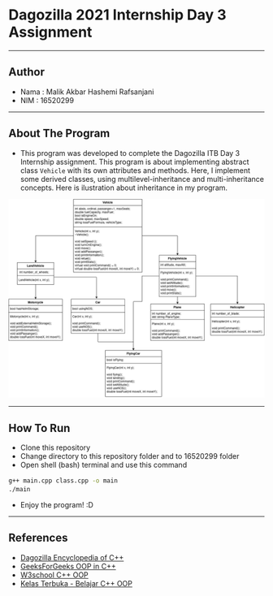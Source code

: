 # Dagozilla 2021 Internship Day 3 Assignment

---

## Author
- Nama    : Malik Akbar Hashemi Rafsanjani
- NIM     : 16520299

---

## About The Program
- This program was developed to complete the Dagozilla ITB Day 3 Internship assignment. This program is about implementing abstract class `Vehicle` with its own attributes and methods. Here, I implement some derived classes, using multilevel-inheritance and multi-inheritance concepts. Here is ilustration about inheritance in my program.

![Class illustration](./image/testing.png?raw=true "Class illustration")

---

## How To Run
- Clone this repository
- Change directory to this repository folder and to 16520299 folder
- Open shell (bash) terminal and use this command
```sh
g++ main.cpp class.cpp -o main
./main
```
- Enjoy the program! :D

--- 

## References
- [Dagozilla Encyclopedia of C++](https://github.com/dagozilla/encyclopedia/tree/main/cpp)
- [GeeksForGeeks OOP in C++](https://www.geeksforgeeks.org/object-oriented-programming-in-cpp/)
- [W3school C++ OOP](https://www.w3schools.com/cpp/cpp_oop.asp)
- [Kelas Terbuka - Belajar C++ OOP](https://www.youtube.com/watch?v=ZYBkuY1eiZ4&list=PLZS-MHyEIRo7-RC_-hkL9gu0_ofABw862)